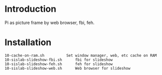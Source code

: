 <!---
/*******************************************************************************
// Project name   :
// File name      : !!FILE
// Created date   : !!DATE
// Author         : Ngoc-Sinh Nguyen
// Last modified  : !!DATE
// Desc           :
*******************************************************************************/
-->
Introduction
============
Pi as picture frame by web browser, fbi, feh.

Installation
============
	10-cache-on-ram.sh			Set window manager, web, etc cache on RAM
	10-sislab-slideshow-fbi.sh		fbi for slideshow
	10-sislab-slideshow-feh.sh		feh for slideshow
	10-sislab-slideshow-web.sh		Web browser for slideshow


